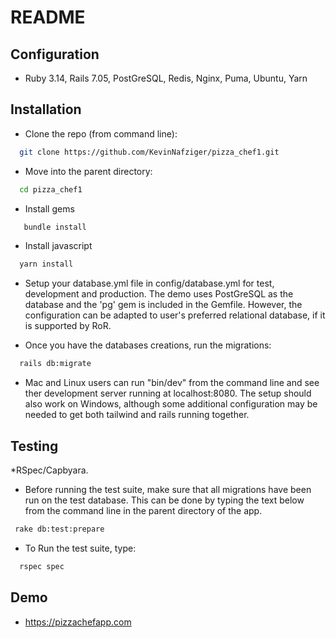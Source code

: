 # README

## Configuration
* Ruby 3.14, Rails 7.05, PostGreSQL, Redis, Nginx, Puma, Ubuntu, Yarn

## Installation
* Clone the repo (from command line):
 ```sh
   git clone https://github.com/KevinNafziger/pizza_chef1.git
 ```
* Move into the parent directory:
 ```sh
   cd pizza_chef1
 ```
* Install gems
```sh
   bundle install
```
* Install javascript
```sh
  yarn install
```
* Setup your database.yml file in config/database.yml for test, development and production. The demo uses PostGreSQL as the database and the 'pg' gem is included in the Gemfile. However, the configuration can be adapted to user's preferred relational database, if it is supported by RoR.

* Once you have the databases creations, run the migrations:
```sh
  rails db:migrate
```
* Mac and Linux users can run "bin/dev" from the command line and see ther development server running at localhost:8080. The setup should also work on Windows, although  some additional configuration may be needed to get both tailwind and rails running together.

## Testing
 *RSpec/Capbyara.
 * Before running the test suite, make sure that all migrations have been run on the test database.  This can be done by typing the text below from the command line in the parent directory of the app.
 ```sh
  rake db:test:prepare
 ```
 * To Run the test suite, type:
 ```sh
   rspec spec
 ```

## Demo
 * https://pizzachefapp.com <br>

